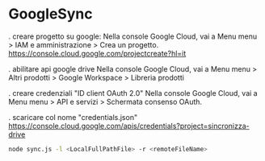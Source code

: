 # GoogleSync

. creare progetto su google:
  Nella console Google Cloud, vai a Menu menu > IAM e amministrazione > Crea un progetto.
  https://console.cloud.google.com/projectcreate?hl=it
  
. abilitare api google drive
  Nella console Google Cloud, vai a Menu menu > Altri prodotti > Google Workspace > Libreria prodotti
  
. creare credenziali "ID client OAuth 2.0"
  Nella console Google Cloud, vai a Menu menu > API e servizi > Schermata consenso OAuth.
  

. scaricare col nome "credentials.json"
https://console.cloud.google.com/apis/credentials?project=sincronizza-drive


```sh
node sync.js -l <LocalFullPathFile> -r <remoteFileName>
```  
